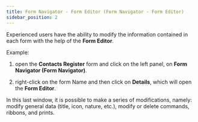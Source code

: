 ```yaml
---
title: Form Navigator - Form Editor (Form Navigator - Form Editor)
sidebar_position: 2
---
```


Experienced users have the ability to modify the information contained in each form with the help of the **Form Editor**.

Example:

1. open the **Contacts Register** form and click on the left panel, on **Form Navigator (Form Navigator)**.

2. right-click on the form Name and then click on **Details**, which will open the **Form Editor**.

In this last window, it is possible to make a series of modifications, namely: modify general data (title, icon, nature, etc.), modify or delete commands, ribbons, and prints.